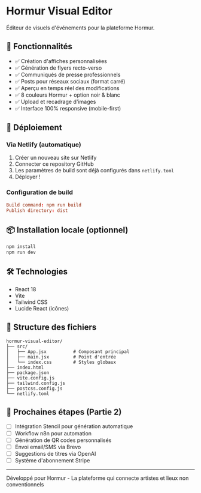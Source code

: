 # Hormur Visual Editor

Éditeur de visuels d'événements pour la plateforme Hormur.

## 🎨 Fonctionnalités

- ✅ Création d'affiches personnalisées
- ✅ Génération de flyers recto-verso
- ✅ Communiqués de presse professionnels
- ✅ Posts pour réseaux sociaux (format carré)
- ✅ Aperçu en temps réel des modifications
- ✅ 8 couleurs Hormur + option noir & blanc
- ✅ Upload et recadrage d'images
- ✅ Interface 100% responsive (mobile-first)

## 🚀 Déploiement

### Via Netlify (automatique)

1. Créer un nouveau site sur Netlify
2. Connecter ce repository GitHub
3. Les paramètres de build sont déjà configurés dans `netlify.toml`
4. Déployer !

### Configuration de build

```toml
Build command: npm run build
Publish directory: dist
```

## 📦 Installation locale (optionnel)

```bash
npm install
npm run dev
```

## 🛠 Technologies

- React 18
- Vite
- Tailwind CSS
- Lucide React (icônes)

## 📝 Structure des fichiers

```
hormur-visual-editor/
├── src/
│   ├── App.jsx          # Composant principal
│   ├── main.jsx         # Point d'entrée
│   └── index.css        # Styles globaux
├── index.html
├── package.json
├── vite.config.js
├── tailwind.config.js
├── postcss.config.js
└── netlify.toml
```

## 🎯 Prochaines étapes (Partie 2)

- [ ] Intégration Stencil pour génération automatique
- [ ] Workflow n8n pour automation
- [ ] Génération de QR codes personnalisés
- [ ] Envoi email/SMS via Brevo
- [ ] Suggestions de titres via OpenAI
- [ ] Système d'abonnement Stripe

---

Développé pour Hormur - La plateforme qui connecte artistes et lieux non conventionnels